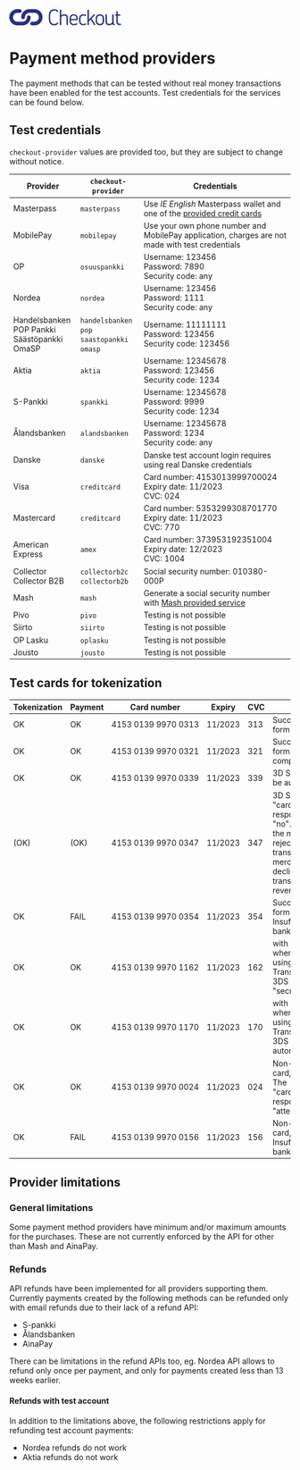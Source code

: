 <img src="images/checkout-logo-vaaka-RGB.png" alt="Checkout Finland Oy" style="width: 200px;">

# Payment method providers

The payment methods that can be tested without real money transactions have been enabled for the test accounts. Test credentials for the services can be found below.

## Test credentials

`checkout-provider` values are provided too, but they are subject to change without notice.

Provider | `checkout-provider` | Credentials
---------| --------------------| -------------
Masterpass | `masterpass` |  Use *IE English* Masterpass wallet and one of the [provided credit cards](https://developer.mastercard.com/page/masterpass-sandbox-testing-guidelines)
MobilePay | `mobilepay` |  Use your own phone number and MobilePay application, charges are not made with test credentials
OP | `osuuspankki` |  Username: 123456<br>Password: 7890<br>Security code: any
Nordea | `nordea` |  Username: 123456<br>Password: 1111<br>Security code: any
Handelsbanken<br>POP Pankki<br>Säästöpankki<br>OmaSP | `handelsbanken`<br>`pop`<br>`saastopankki`<br>`omasp` |  Username: 11111111<br>Password: 123456<br>Security code: 123456
Aktia | `aktia` |  Username: 12345678<br>Password: 123456<br>Security code: 1234
S-Pankki | `spankki` |  Username: 12345678<br>Password: 9999<br>Security code: 1234
Ålandsbanken | `alandsbanken`|  Username: 12345678<br>Password: 1234<br>Security code: any
Danske | `danske` |  Danske test account login requires using real Danske credentials
Visa | `creditcard` |  Card number: 4153013999700024<br>Expiry date: 11/2023<br>CVC: 024
Mastercard | `creditcard` |  Card number: 5353299308701770<br>Expiry date: 11/2023<br>CVC: 770
American Express | `amex` |  Card number: 373953192351004<br>Expiry date: 12/2023<br>CVC: 1004
Collector<br>Collector B2B | `collectorb2c`<br>`collectorb2b` |  Social security number: 010380-000P
Mash | `mash` |  Generate a social security number with [Mash provided service](https://sc-rel.mash.com/My/Test/GenerateSsnForTesting?age=34&tps=651)
Pivo | `pivo` | Testing is not possible
Siirto | `siirto` | Testing is not possible
OP Lasku | `oplasku` | Testing is not possible
Jousto | `jousto` | Testing is not possible


## Test cards for tokenization

Tokenization | Payment | Card number      | Expiry  | CVC | Description
-------------|---------|------------------|---------|-----|------------
OK           | OK      | 4153&nbsp;0139&nbsp;9970&nbsp;0313 | 11/2023 | 313 | Successful 3D Secure. 3DS form password "secret".
OK           | OK      | 4153&nbsp;0139&nbsp;9970&nbsp;0321 | 11/2023 | 321 | Successful 3D Secure. 3DS form will be automatically completed.
OK           | OK      | 4153&nbsp;0139&nbsp;9970&nbsp;0339 | 11/2023 | 339 | 3D Secure attempt. 3DS will be automatically attempted. 
(OK)         | (OK)    | 4153&nbsp;0139&nbsp;9970&nbsp;0347 | 11/2023 | 347 | 3D Secure fails. The "cardholder_authentication" response parameter will be "no". It is at discretion of the merchant to accept or reject unauthentication transactions. If the merchant decides to decline the payment, the transaction should be reverted. 
OK           | FAIL    | 4153&nbsp;0139&nbsp;9970&nbsp;0354 | 11/2023 | 354 | Successful 3D Secure. 3DS form password "secret". Insufficient funds in the test bank account. 
OK           | OK      | 4153&nbsp;0139&nbsp;9970&nbsp;1162 | 11/2023 | 162 | with 3DS, Soft decline when charging saved card using Customer Initiated Transaction (requires 3DS). 3DS form password "secret".
OK           | OK      | 4153&nbsp;0139&nbsp;9970&nbsp;1170 | 11/2023 | 170 | with 3DS, Soft decline when charging saved card using Customer Initiated Transaction (requires 3DS). 3DS form will be automatically completed.
OK           | OK      | 4153&nbsp;0139&nbsp;9970&nbsp;0024 | 11/2023 | 024 | Non-EU - "one leg out" card, not enrolled to 3DS. The "cardholder_authentication" response parameter will be "attempted".
OK           | FAIL    | 4153&nbsp;0139&nbsp;9970&nbsp;0156 | 11/2023 | 156 | Non-EU - "one leg out" card, not enrolled to 3DS. Insufficient funds in the test bank account. 


## Provider limitations

### General limitations

Some payment method providers have minimum and/or maximum amounts for the purchases. These are not currently enforced by the API for other than Mash and AinaPay.

### Refunds

API refunds have been implemented for all providers supporting them. Currently payments created by the following methods can be refunded only with email refunds due to their lack of a refund API:

* S-pankki
* Ålandsbanken
* AinaPay

There can be limitations in the refund APIs too, eg. Nordea API allows to refund only once per payment, and only for payments created less than 13 weeks earlier.

#### Refunds with test account

In addition to the limitations above, the following restrictions apply for refunding test account payments:

* Nordea refunds do not work
* Aktia refunds do not work

